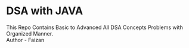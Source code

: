 # DSA with JAVA
This Repo Contains Basic to Advanced All DSA Concepts Problems with Organized Manner.
<br/>
Author - Faizan